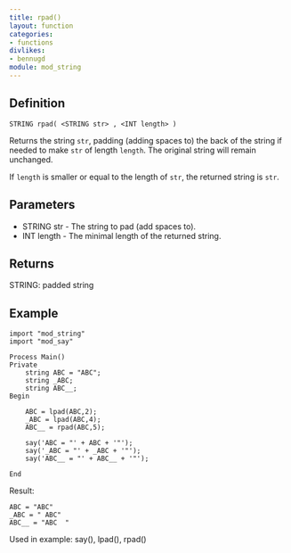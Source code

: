 ```yaml
---
title: rpad()
layout: function
categories:
- functions
divlikes:
- bennugd
module: mod_string
---
```


## Definition

    STRING rpad( <STRING str> , <INT length> )

Returns the string `str`, padding (adding spaces to) the back of the string if needed to make `str` of length `length`. The original string will remain unchanged.

If `length` is smaller or equal to the length of `str`, the returned string is `str`.

## Parameters

- STRING str  - The string to pad (add spaces to).
- INT length  - The minimal length of the returned string.

## Returns

STRING: padded string

## Example

```
import "mod_string"
import "mod_say"

Process Main()
Private
    string ABC = "ABC";
    string _ABC;
    string ABC__;
Begin

    ABC = lpad(ABC,2);
    _ABC = lpad(ABC,4);
    ABC__ = rpad(ABC,5);

    say('ABC = "' + ABC + '"');
    say('_ABC = "' + _ABC + '"');
    say('ABC__ = "' + ABC__ + '"');

End
```

Result:

```
ABC = "ABC"
_ABC = " ABC"
ABC__ = "ABC  "
```

Used in example: say(), lpad(), rpad()
